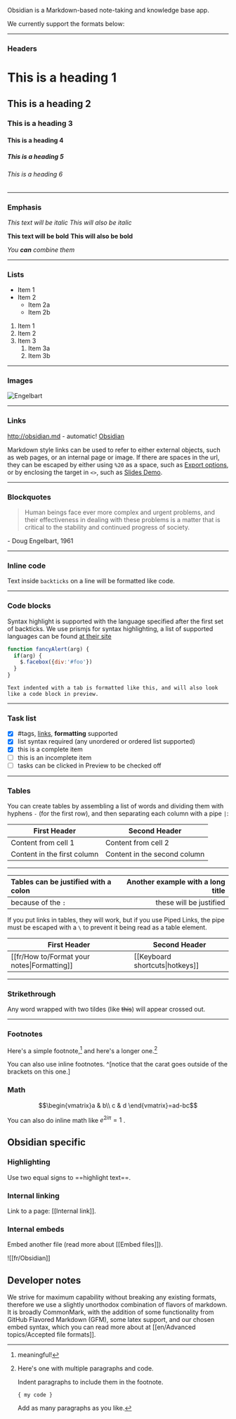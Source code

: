 Obsidian is a Markdown-based note-taking and knowledge base app. 

We currently support the formats below:

---

### Headers

# This is a heading 1
## This is a heading 2
### This is a heading 3 
#### This is a heading 4
##### This is a heading 5
###### This is a heading 6

---

### Emphasis

*This text will be italic*
_This will also be italic_

**This text will be bold**
__This will also be bold__

_You **can** combine them_

---

### Lists

- Item 1
- Item 2
  - Item 2a
  - Item 2b

1. Item 1
1. Item 2
1. Item 3
   1. Item 3a
   1. Item 3b

--- 

### Images

![Engelbart](https://history-computer.com/ModernComputer/Basis/images/Engelbart.jpg)

---

### Links

http://obsidian.md - automatic!
[Obsidian](http://obsidian.md)

Markdown style links can be used to refer to either external objects, such as web pages, or an internal page or image. If there are spaces in the url, they can be escaped by either using `%20` as a space, such as [Export options](Pasted%20image), or by enclosing the target in `<>`, such as [Slides Demo](<Slides Demo>).

---

### Blockquotes

> Human beings face ever more complex and urgent problems, and their effectiveness in dealing with these problems is a matter that is critical to the stability and continued progress of society.

\- Doug Engelbart, 1961

---

### Inline code

Text inside `backticks` on a line will be formatted like code. 


---

### Code blocks

Syntax highlight is supported with the language specified after the first set of backticks. We use prismjs for syntax highlighting, a list of supported languages can be found [at their site](https://prismjs.com/#supported-languages)

```js
function fancyAlert(arg) {
  if(arg) {
    $.facebox({div:'#foo'})
  }
}
```
    
    Text indented with a tab is formatted like this, and will also look like a code block in preview. 
    
---

### Task list

- [x] #tags, [links](), **formatting** supported
- [x] list syntax required (any unordered or ordered list supported)
- [x] this is a complete item
- [ ] this is an incomplete item
- [ ] tasks can be clicked in Preview to be checked off

---

### Tables

You can create tables by assembling a list of words and dividing them with hyphens `-` (for the first row), and then separating each column with a pipe `|`:

First Header | Second Header
------------ | ------------
Content from cell 1 | Content from cell 2
Content in the first column | Content in the second column

---

Tables can be justified with a colon | Another example with a long title
:----------------|-------------:
because of the `:` | these will be justified

If you put links in tables, they will work, but if you use Piped Links, the pipe must be escaped with a `\` to prevent it being read as a table element.

First Header | Second Header
------------ | ------------
[[fr/How to/Format your notes\|Formatting]]	|  [[Keyboard shortcuts\|hotkeys]]	

---

### Strikethrough

Any word wrapped with two tildes (like ~~this~~) will appear crossed out.

---

### Footnotes

Here's a simple footnote,[^1] and here's a longer one.[^bignote]

[^1]: meaningful!

[^bignote]: Here's one with multiple paragraphs and code.

    Indent paragraphs to include them in the footnote.

    `{ my code }`

    Add as many paragraphs as you like.

You can also use inline footnotes. ^[notice that the carat goes outside of the brackets on this one.]

### Math
$$\begin{vmatrix}a & b\\
c & d
\end{vmatrix}=ad-bc$$

You can also do inline math like $e^{2i\pi} = 1$ .

## Obsidian specific

### Highlighting

Use two equal signs to ==highlight text==.

### Internal linking

Link to a page: [[Internal link]].

### Internal embeds

Embed another file (read more about [[Embed files]]).

![[fr/Obsidian]]


## Developer notes

We strive for maximum capability without breaking any existing formats, therefore we use a slightly unorthodox combination of flavors of markdown. It is broadly CommonMark, with the addition of some functionality from GitHub Flavored Markdown (GFM), some latex support, and our chosen embed syntax, which you can read more about at [[en/Advanced topics/Accepted file formats]].
